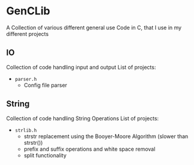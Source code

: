 # GenCLib
A Collection of various different general use Code in C, that I use in my different projects

## IO 
Collection of code handling input and output
List of projects: 
- `parser.h`
  - Config file parser

## String
Collection of code handling String Operations
List of projects: 
- `strlib.h`
  - strstr replacement using the Booyer-Moore Algorithm (slower than strstr())
  - prefix and suffix operations and white space removal
  - split functionality